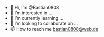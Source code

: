 - 👋 Hi, I’m @Bastian0808
- 👀 I’m interested in ...
- 🌱 I’m currently learning ...
- 💞️ I’m looking to collaborate on ...
- 📫 How to reach me bastian0808@web.de
